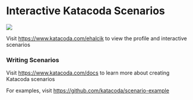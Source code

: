 # Interactive Katacoda Scenarios

[![](http://shields.katacoda.com/katacoda/ehalcik/count.svg)](https://www.katacoda.com/ehalcik "Get your profile on Katacoda.com")

Visit https://www.katacoda.com/ehalcik to view the profile and interactive scenarios

### Writing Scenarios
Visit https://www.katacoda.com/docs to learn more about creating Katacoda scenarios

For examples, visit https://github.com/katacoda/scenario-example
